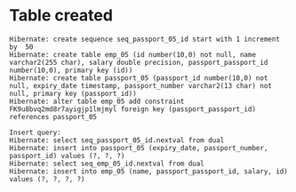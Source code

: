 # Table created
	Hibernate: create sequence seq_passport_05_id start with 1 increment by  50
	Hibernate: create table emp_05 (id number(10,0) not null, name varchar2(255 char), salary double precision, passport_passport_id number(10,0), primary key (id))
	Hibernate: create table passport_05 (passport_id number(10,0) not null, expiry_date timestamp, passport_number varchar2(13 char) not null, primary key (passport_id))
	Hibernate: alter table emp_05 add constraint FK9u8bvq2md8r7ayigjp1lmjmyl foreign key (passport_passport_id) references passport_05
	
	Insert query:
	Hibernate: select seq_passport_05_id.nextval from dual
	Hibernate: insert into passport_05 (expiry_date, passport_number, passport_id) values (?, ?, ?)
	Hibernate: select seq_emp_05_id.nextval from dual
	Hibernate: insert into emp_05 (name, passport_passport_id, salary, id) values (?, ?, ?, ?)
